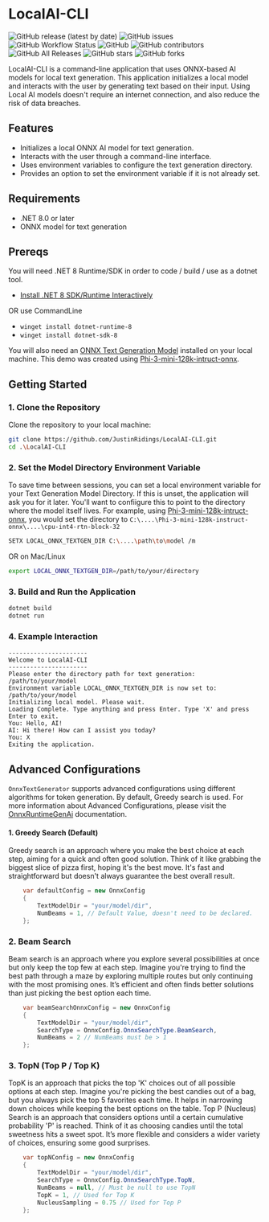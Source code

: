 # LocalAI-CLI

![GitHub release (latest by date)](https://img.shields.io/github/v/release/JustinRidings/LocalAI-CLI)
![GitHub issues](https://img.shields.io/github/issues/JustinRidings/LocalAI-CLI)
![GitHub Workflow Status](https://img.shields.io/github/actions/workflow/status/JustinRidings/LocalAI-CLI/release.yml?branch=main)
![GitHub](https://img.shields.io/github/license/JustinRidings/LocalAI-CLI)
![GitHub contributors](https://img.shields.io/github/contributors/JustinRidings/LocalAI-CLI)
![GitHub All Releases](https://img.shields.io/github/downloads/JustinRidings/LocalAI-CLI/total)
![GitHub stars](https://img.shields.io/github/stars/JustinRidings/LocalAI-CLI)
![GitHub forks](https://img.shields.io/github/forks/JustinRidings/LocalAI-CLI)

LocalAI-CLI is a command-line application that uses ONNX-based AI models for local text generation. This application initializes a local model and interacts with the user by generating text based on their input.
Using Local AI models doesn't require an internet connection, and also reduce the risk of data breaches.

## Features

- Initializes a local ONNX AI model for text generation.
- Interacts with the user through a command-line interface.
- Uses environment variables to configure the text generation directory.
- Provides an option to set the environment variable if it is not already set.

## Requirements

- .NET 8.0 or later
- ONNX model for text generation

## Prereqs

You will need .NET 8 Runtime/SDK in order to code / build / use as a dotnet tool.

- [Install .NET 8 SDK/Runtime Interactively](https://dotnet.microsoft.com/en-us/download/dotnet/8.0)

OR use CommandLine

- `winget install dotnet-runtime-8`
- `winget install dotnet-sdk-8`

You will also need an [ONNX Text Generation Model](https://huggingface.co/models?pipeline_tag=text-generation&library=onnx&sort=trending) installed on your local machine. This demo was created using [Phi-3-mini-128k-intruct-onnx](https://huggingface.co/microsoft/Phi-3-mini-128k-instruct-onnx).

## Getting Started 

### 1. Clone the Repository

Clone the repository to your local machine:

```sh
git clone https://github.com/JustinRidings/LocalAI-CLI.git
cd .\LocalAI-CLI
```

### 2. Set the Model Directory Environment Variable

To save time between sessions, you can set a local environment variable for your Text Generation Model Directory. If this is unset, the application will ask you for it later. You'll want to confiigure this to point to the directory where the model itself lives. For example, using [Phi-3-mini-128k-intruct-onnx](https://huggingface.co/microsoft/Phi-3-mini-128k-instruct-onnx), you would set the directory to `C:\....\Phi-3-mini-128k-instruct-onnx\....\cpu-int4-rtn-block-32`

```sh
SETX LOCAL_ONNX_TEXTGEN_DIR C:\....\path\to\model /m
```

OR on Mac/Linux

```sh
export LOCAL_ONNX_TEXTGEN_DIR=/path/to/your/directory
```

### 3. Build and Run the Application

```sh
dotnet build
dotnet run
```

### 4. Example Interaction

```
----------------------
Welcome to LocalAI-CLI
----------------------
Please enter the directory path for text generation: /path/to/your/model
Environment variable LOCAL_ONNX_TEXTGEN_DIR is now set to: /path/to/your/model
Initializing local model. Please wait.
Loading Complete. Type anything and press Enter. Type 'X' and press Enter to exit.
You: Hello, AI!
AI: Hi there! How can I assist you today?
You: X
Exiting the application.
```
## Advanced Configurations

`OnnxTextGenerator` supports advanced configurations using different algorithms for token generation. By default, Greedy search is used. For more information about Advanced Configurations, please visit the [OnnxRuntimeGenAi](https://onnxruntime.ai/docs/genai/reference/config.html) documentation.

#### 1. Greedy Search (Default)
Greedy search is an approach where you make the best choice at each step, aiming for a quick and often good solution. Think of it like grabbing the biggest slice of pizza first, hoping it's the best move. It's fast and straightforward but doesn't always guarantee the best overall result.

```C#
    var defaultConfig = new OnnxConfig
    {
        TextModelDir = "your/model/dir",
        NumBeams = 1, // Default Value, doesn't need to be declared.
    };
```

### 2. Beam Search
Beam search is an approach where you explore several possibilities at once but only keep the top few at each step. Imagine you're trying to find the best path through a maze by exploring multiple routes but only continuing with the most promising ones. It’s efficient and often finds better solutions than just picking the best option each time.

```C#
    var beamSearchOnnxConfig = new OnnxConfig
    {
        TextModelDir = "your/model/dir",
        SearchType = OnnxConfig.OnnxSearchType.BeamSearch,
        NumBeams = 2 // NumBeams must be > 1
    };
```

### 3. TopN (Top P / Top K)
TopK is an approach that picks the top 'K' choices out of all possible options at each step. Imagine you're picking the best candies out of a bag, but you always pick the top 5 favorites each time. It helps in narrowing down choices while keeping the best options on the table. Top P (Nucleus) Search is an approach that considers options until a certain cumulative probability 'P' is reached. Think of it as choosing candies until the total sweetness hits a sweet spot. It’s more flexible and considers a wider variety of choices, ensuring some good surprises.

```C#
    var topNConfig = new OnnxConfig
    {
        TextModelDir = "your/model/dir",
        SearchType = OnnxConfig.OnnxSearchType.TopN,
        NumBeams = null, // Must be null to use TopN
        TopK = 1, // Used for Top K
        NucleusSampling = 0.75 // Used for Top P
    };
```
